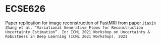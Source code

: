 # ECSE626
Paper replication for image reconstruction of FastMRI from paper `Jiaxin Zhang et al. “Variational Generative Flows for Reconstruction Uncertainty Estimation”. In: ICML 2021 Workshop on Uncertainty & Robustness in Deep Learning (ICML 2021 Workshop). 2021`
